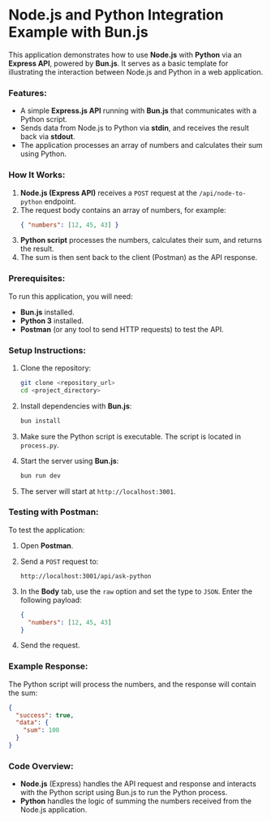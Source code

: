 # Node.js and Python Integration Example with Bun.js

This application demonstrates how to use **Node.js** with **Python** via an **Express API**, powered by **Bun.js**. It serves as a basic template for illustrating the interaction between Node.js and Python in a web application.

### Features:

- A simple **Express.js API** running with **Bun.js** that communicates with a Python script.
- Sends data from Node.js to Python via **stdin**, and receives the result back via **stdout**.
- The application processes an array of numbers and calculates their sum using Python.

### How It Works:

1. **Node.js (Express API)** receives a `POST` request at the `/api/node-to-python` endpoint.
2. The request body contains an array of numbers, for example:
   ```json
   { "numbers": [12, 45, 43] }
   ```
3. **Python script** processes the numbers, calculates their sum, and returns the result.
4. The sum is then sent back to the client (Postman) as the API response.

### Prerequisites:

To run this application, you will need:

- **Bun.js** installed.
- **Python 3** installed.
- **Postman** (or any tool to send HTTP requests) to test the API.

### Setup Instructions:

1. Clone the repository:

   ```bash
   git clone <repository_url>
   cd <project_directory>
   ```

2. Install dependencies with **Bun.js**:

   ```bash
   bun install
   ```

3. Make sure the Python script is executable. The script is located in `process.py`.

4. Start the server using **Bun.js**:

   ```bash
   bun run dev
   ```

5. The server will start at `http://localhost:3001`.

### Testing with Postman:

To test the application:

1. Open **Postman**.
2. Send a `POST` request to:
   ```
   http://localhost:3001/api/ask-python
   ```
3. In the **Body** tab, use the `raw` option and set the type to `JSON`. Enter the following payload:

   ```json
   {
     "numbers": [12, 45, 43]
   }
   ```

4. Send the request.

### Example Response:

The Python script will process the numbers, and the response will contain the sum:

```json
{
  "success": true,
  "data": {
    "sum": 100
  }
}
```

### Code Overview:

- **Node.js** (Express) handles the API request and response and interacts with the Python script using Bun.js to run the Python process.
- **Python** handles the logic of summing the numbers received from the Node.js application.
